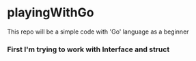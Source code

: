 # playingWithGo
This repo will be a simple code with 'Go' language as a beginner

### First I'm trying to work with Interface and struct

